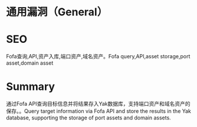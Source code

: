 # 通用漏洞（General）
# SEO
Fofa查询,API,资产入库,端口资产,域名资产。Fofa query,API,asset storage,port asset,domain asset
# Summary
通过Fofa API查询目标信息并将结果存入Yak数据库，支持端口资产和域名资产的保存。。Query target information via Fofa API and store the results in the Yak database, supporting the storage of port assets and domain assets.
